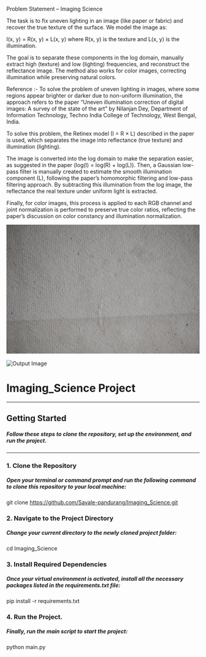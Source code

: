 Problem Statement – Imaging Science

The task is to fix uneven lighting in an image (like paper or fabric) and recover the true texture of the surface.
We model the image as:

I(x, y) = R(x, y) × L(x, y)
where R(x, y) is the texture and L(x, y) is the illumination.

The goal is to separate these components in the log domain, manually extract high (texture) and low (lighting) frequencies, and reconstruct the reflectance image.
The method also works for color images, correcting illumination while preserving natural colors.

Reference :- To solve the problem of uneven lighting in images, where some regions appear brighter or darker due to non-uniform illumination, the approach refers to the paper “Uneven illumination correction of digital images: A survey of the state of the art” by Nilanjan Dey, Department of Information Technology, Techno India College of Technology, West Bengal, India.

To solve this problem, the Retinex model (I = R × L) described in the paper is used, which separates the image into reflectance (true texture) and illumination (lighting).

The image is converted into the log domain to make the separation easier, as suggested in the paper (log(I) = log(R) + log(L)).
Then, a Gaussian low-pass filter is manually created to estimate the smooth illumination component (L), following the paper’s homomorphic filtering and low-pass filtering approach.
By subtracting this illumination from the log image, the reflectance the real texture under uniform light is extracted.

Finally, for color images, this process is applied to each RGB channel and joint normalization is performed to preserve true color ratios, reflecting the paper’s discussion on color constancy and illumination normalization.


![Input Image](input_Images/paper-texture-hand-made-white-rough-light-photo-5.jpg)


![Output Image](output_images/paper-texture-hand-made-white-rough-light-photo-5_reflectance_color.png)


# Imaging_Science Project

---

##  Getting Started

##### Follow these steps to clone the repository, set up the environment, and run the project.

---

### 1. Clone the Repository

##### Open your terminal or command prompt and run the following command to clone this repository to your local machine:


git clone https://github.com/Savale-pandurang/Imaging_Science.git

### 2. Navigate to the Project Directory

##### Change your current directory to the newly cloned project folder:

cd Imaging_Science

### 3. Install Required Dependencies

##### Once your virtual environment is activated, install all the necessary packages listed in the requirements.txt file:

pip install -r requirements.txt

### 4. Run the Project.

##### Finally, run the main script to start the project:

python main.py
